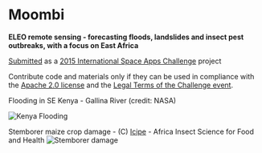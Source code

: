 # Moombi
**ELEO remote sensing - forecasting floods, landslides and insect pest outbreaks, with a focus on East Africa**

[Submitted](https://2015.spaceappschallenge.org/project/eleo-remote-sensing---forecasting-floods-landslides-and-insect-pest-outbreaks/) as a [2015 International Space Apps Challenge](https://2015.spaceappschallenge.org/) project

Contribute code and materials only if they can be used in compliance with the [Apache 2.0 license](https://www.apache.org/licenses/LICENSE-2.0) and the [Legal Terms of the Challenge event](https://2015.spaceappschallenge.org/about/legal/).

Flooding in SE Kenya - Gallina River (credit: NASA)

![Kenya Flooding](http://eoimages.gsfc.nasa.gov/images/imagerecords/17000/17568/tana_amo_2006340.jpg)

Stemborer maize crop damage - (C) [Icipe](http://www.icipe.org) - Africa Insect Science for Food and Health
![Stemborer damage](http://www.push-pull.net/images/90.jpg)
